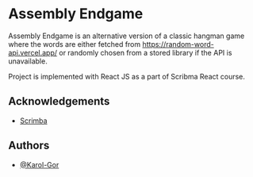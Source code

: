 # Assembly Endgame
Assembly Endgame is an alternative version of a classic hangman game where the words are either fetched from https://random-word-api.vercel.app/ or randomly chosen from a stored library if the API is unavailable. 

Project is implemented with React JS as a part of Scribma React course.



## Acknowledgements

 - [Scrimba](https://scrimba.com)



## Authors

- [@Karol-Gor](https://www.github.com/karol-gor)

